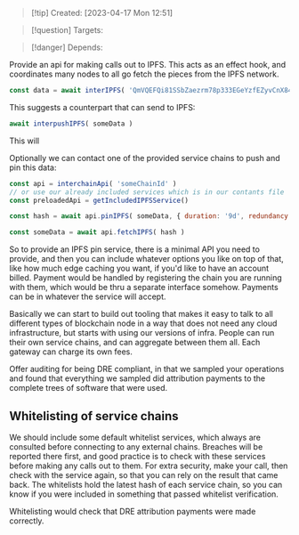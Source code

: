 
>[!tip] Created: [2023-04-17 Mon 12:51]

>[!question] Targets: 

>[!danger] Depends: 

Provide an api for making calls out to IPFS.
This acts as an effect hook, and coordinates many nodes to all go fetch the pieces from the IPFS network.

```js
const data = await interIPFS( 'QmVQEFQi81SSbZaezrm78p333EGeYzfEZyvCnX848KaMCw' )
```

This suggests a counterpart that can send to IPFS:

```js
await interpushIPFS( someData )
```
This will 

Optionally we can contact one of the provided service chains to push and pin this data:
```js
const api = interchainApi( 'someChainId' )
// or use our already included services which is in our contants file
const preloadedApi = getIncludedIPFSService()

const hash = await api.pinIPFS( someData, { duration: '9d', redundancy: 15 } )

const someData = await api.fetchIPFS( hash )
```

So to provide an IPFS pin service, there is a minimal API you need to provide, and then you can include whatever options you like on top of that, like how much edge caching you want, if you'd like to have an account billed.  Payment would be handled by registering the chain you are running with them, which would be thru a separate interface somehow.  Payments can be in whatever the service will accept.

Basically we can start to build out tooling that makes it easy to talk to all different types of blockchain node in a way that does not need any cloud infrastructure, but starts with using our versions of infra.  People can run their own service chains, and can aggregate between them all.  Each gateway can charge its own fees.

Offer auditing for being DRE compliant, in that we sampled your operations and found that everything we sampled did attribution payments to the complete trees of software that were used.

## Whitelisting of service chains
We should include some default whitelist services, which always are consulted before connecting to any external chains.  Breaches will be reported there first, and good practice is to check with these services before making any calls out to them.  For extra security, make your call, then check with the service again, so that you can rely on the result that came back.  The whitelists hold the latest hash of each service chain, so you can know if you were included in something that passed whitelist verification.

Whitelisting would check that DRE attribution payments were made correctly.